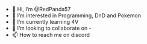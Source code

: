- 👋 Hi, I’m @RedPanda57
- 👀 I’m interested in Programming, DnD and Pokemon
- 🌱 I’m currently learning 4V
- 💞️ I’m looking to collaborate on -
- 📫 How to reach me on discord

<!---
RedPanda57/RedPanda57 is a ✨ special ✨ repository because its `README.md` (this file) appears on your GitHub profile.
You can click the Preview link to take a look at your changes.
--->
